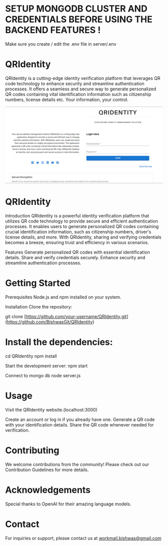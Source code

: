# SETUP MONGODB CLUSTER AND CREDENTIALS BEFORE USING THE BACKEND FEATURES ! 
Make sure you create / edit the .env file in server/.env 

# QRIdentity
QRIdentity is a cutting-edge identity verification platform that leverages QR code technology to enhance security and streamline authentication processes. It offers a seamless and secure way to generate personalized QR codes containing vital identification information such as citizenship numbers, license details etc. Your information, your control.

<img src="client/Layout.png">

# QRIdentity

Introduction
QRIdentity is a powerful identity verification platform that utilizes QR code technology to provide secure and efficient authentication processes. It enables users to generate personalized QR codes containing crucial identification information, such as citizenship numbers, driver's license details, and more. With QRIdentity, sharing and verifying credentials becomes a breeze, ensuring trust and efficiency in various scenarios.

Features
Generate personalized QR codes with essential identification details.
Share and verify credentials securely.
Enhance security and streamline authentication processes.

# Getting Started
Prerequisites
Node.js and npm installed on your system.

Installation
Clone the repository:

git clone [https://github.com/your-username/QRIdentity.git] (https://github.com/BishwasGit/QRIdentity)

# Install the dependencies:

cd QRIdentity
npm install

Start the development server:
npm start

Connect to mongo db 
node server.js 

# Usage
Visit the QRIdentity website.(localhost:3000)

Create an account or log in if you already have one.
Generate a QR code with your identification details.
Share the QR code whenever needed for verification.

# Contributing
We welcome contributions from the community! Please check out our Contribution Guidelines for more details.

# Acknowledgements
Special thanks to OpenAI for their amazing language models.

# Contact
For inquiries or support, please contact us at workmail.bishwas@gmail.com
